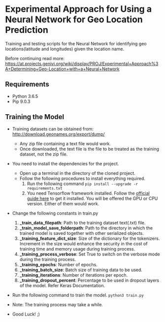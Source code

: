 # Experimental Approach for Using a Neural Network for Geo Location Prediction

Training and testing scripts for the Neural Network for identifying geo locations(latitude and longitudes) given the
location name.

Before continuing read more: https://at.projects.genivi.org/wiki/display/PROJ/Experimental+Approach%3A+Determining+Geo-Location+with+a+Neural+Network

## Requirements

- Python 3.6.5
- Pip 9.0.3

## Training the Model

- Training datasets can be obtained from: http://download.geonames.org/export/dump/
  - Any zip file containing a text file would work.
  - Once downloaded, the text file is the file to be treated as the training dataset, not the zip file.

- You need to install the dependencies for the project.
  - Open up a terminal in the directory of the cloned project.
  - Follow the following procedures to install everything required.
    1. Run the following command
      `pip install --upgrade -r requirements.txt`
    2. You need Tensorflow framework installed. Follow the [official guide here](https://www.tensorflow.org/install/) to get it installed.
       You will be offered the GPU or CPU version. Either of them would work.

- Change the following constants in train.py
  1. **_train_data_filepath**: Path to the training dataset text(.txt) file.
  2. **_train_model_save_folderpath**: Path to the directory in which the trained model is saved together with other serialized objects.
  3. **_training_feature_dict_size**: Size of the dictionary for the tokenizers. Increment in the size would enhance the security in the cost of training time and memory usage during training process.
  4. **_training_process_verbose**: Set True to switch on the verbose mode during the training process.
  5. **_training_epochs**: Number of epochs.
  6. **_training_batch_size**: Batch size of training data to be used.
  7. **_training_iterations**: Number of iterations per epoch.
  8. **_training_dropout_percent**: Percentage to be used in dropout layers of the model. Refer Keras Documentation.

- Run the following command to train the model.
    `python3 train.py`

- Note: The training process may take a while.

- Good Luck! ;)

